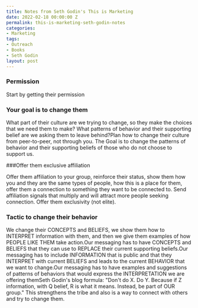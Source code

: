 ```yaml
---
title: Notes from Seth Godin's This is Marketing
date: 2022-02-18 00:00:00 Z
permalink: this-is-marketing-seth-godin-notes
categories:
- Marketing
tags:
- Outreach
- Books
- Seth Godin
layout: post
---
```


### Permission

Start by getting their permission

### Your goal is to change them

What part of their culture are we trying to change, so they make the choices that we need them to make? What patterns of behavior and their supporting belief are we asking them to leave behind?Plan how to change their culture from peer-to-peer, not through you. The Goal is to change the patterns of behavior and their supporting beliefs of those who do not choose to support us.

###Offer them exclusive affiliation

Offer them affiliation to your group, reinforce their status, show them how you and they are the same types of people, how this is a place for them, offer them a connection to something they want to be connected to. Send affiliation signals that multiply and will attract more people seeking connection. Offer them exclusivity (not elite). 

### Tactic to change their behavior 

We change their CONCEPTS and BELIEFS, we show them how to INTERPRET information with them, and then we give them examples of how PEOPLE LIKE THEM take action.Our messaging has to have CONCEPTS and BELIEFS that they can use to REPLACE their current supporting beliefs.Our messaging has to include INFORMATION that is public and that they INTERPRET with current BELIEFS and leads to the current BEHAVIOR that we want to change.Our messaging has to have examples and suggestions of patterns of behaviors that would express the INTERPRETATION we are offering themSeth Godin's blog formula: "Don't do X. Do Y. Because if Z information, with Q belief, R is what it means. Instead, be part of OUR group." This strengthens the tribe and also is a way to connect with others and try to change them. 